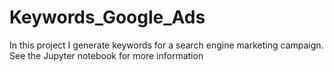# Keywords_Google_Ads


In this project I generate keywords for a search engine marketing campaign. See the Jupyter notebook for more information
